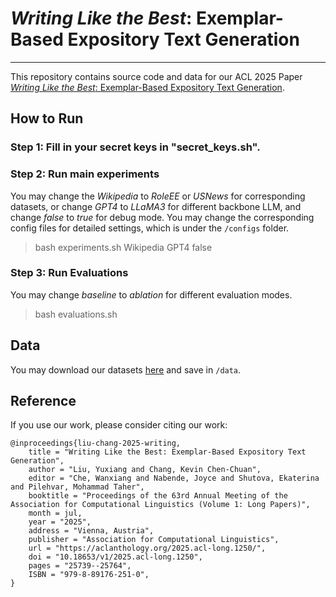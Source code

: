 # *Writing Like the Best*: Exemplar-Based Expository Text Generation

---

This repository contains source code and data for our ACL 2025 Paper [*Writing Like the Best*: Exemplar-Based Expository Text Generation](https://arxiv.org/abs/2505.18859).

## How to Run

### Step 1: Fill in your secret keys in "secret_keys.sh".

### Step 2: Run main experiments

You may change the *Wikipedia* to *RoleEE* or *USNews* for corresponding datasets, or change *GPT4* to *LLaMA3* for different backbone LLM, and change *false* to *true* for debug mode. You may change the corresponding config files for detailed settings, which is under the `/configs` folder.

> bash experiments.sh Wikipedia GPT4 false

### Step 3: Run Evaluations

You may change *baseline* to *ablation* for different evaluation modes.

> bash evaluations.sh

## Data

You may download our datasets [here](https://drive.google.com/drive/folders/1Y3c5wW-7HGmUATYf570cWZMgOtdBtj2p?usp=sharing) and save in `/data`.

## Reference

If you use our work, please consider citing our work:

```
@inproceedings{liu-chang-2025-writing,
    title = "Writing Like the Best: Exemplar-Based Expository Text Generation",
    author = "Liu, Yuxiang and Chang, Kevin Chen-Chuan",
    editor = "Che, Wanxiang and Nabende, Joyce and Shutova, Ekaterina and Pilehvar, Mohammad Taher",
    booktitle = "Proceedings of the 63rd Annual Meeting of the Association for Computational Linguistics (Volume 1: Long Papers)",
    month = jul,
    year = "2025",
    address = "Vienna, Austria",
    publisher = "Association for Computational Linguistics",
    url = "https://aclanthology.org/2025.acl-long.1250/",
    doi = "10.18653/v1/2025.acl-long.1250",
    pages = "25739--25764",
    ISBN = "979-8-89176-251-0",
}
```